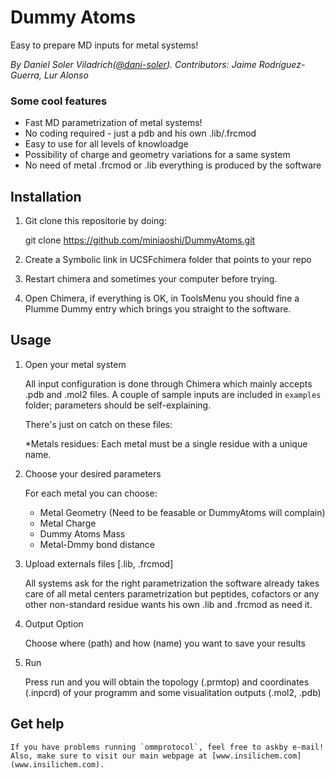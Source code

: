 Dummy Atoms
===========

Easy to prepare MD inputs for metal systems!

*By  Daniel Soler Viladrich([@dani-soler](https://github.com/miniaoshi/)). Contributors: Jaime Rodríguez-Guerra, Lur Alonso*

### Some cool features

- Fast MD parametrization of metal systems!
- No coding required - just a pdb and his own .lib/.frcmod
- Easy to use for all levels of knowloadge
- Possibility of charge and geometry variations for a same system
- No need of metal .frcmod or .lib everything is produced by the software

Installation
------------

1. Git clone this repositorie by doing:

	git clone https://github.com/miniaoshi/DummyAtoms.git

2. Create a Symbolic link in UCSFchimera folder that points to your repo

3. Restart chimera and sometimes your computer before trying.

4. Open Chimera, if everything is OK, in ToolsMenu you should fine
   a Plumme Dummy entry which brings you straight to the software.


Usage
-----

1. Open your metal system

	All input configuration is done through Chimera which mainly accepts .pdb and .mol2 files. A couple of sample inputs are included in `examples` folder; parameters should be self-explaining.

	There's just on catch on these files: 

	*Metals residues: Each metal must be a single residue with a unique name.

2. Choose your desired parameters

	For each metal you can choose:

	- Metal Geometry (Need to be feasable or DummyAtoms will complain)
	- Metal Charge
	- Dummy Atoms Mass
	- Metal-Dmmy bond distance

3. Upload externals files [.lib, .frcmod]

	All systems ask for the right parametrization the software already takes care
	of all metal centers parametrization but peptides, cofactors or any other
	non-standard residue wants his own .lib and .frcmod as need it.

4. Output Option

	Choose where (path) and how (name) you want to save your results

5. Run

	Press run and you will obtain the topology (.prmtop) and coordinates (.inpcrd)
	of your programm and some visualitation outputs (.mol2, .pdb)

## Get help

	If you have problems running `ommprotocol`, feel free to askby e-mail! Also, make sure to visit our main webpage at [www.insilichem.com](www.insilichem.com).






